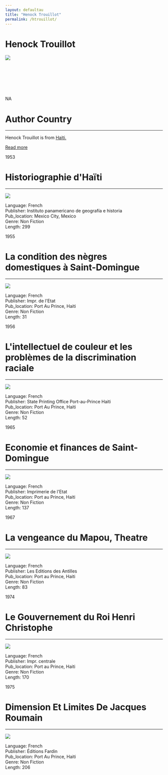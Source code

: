 ```yaml
---
layout: defaultau
title: "Henock Trouillot"
permalink: /htrouillot/
---
```

<!-- partial:index.partial.html -->
<div class="content">
    <h1>Henock Trouillot</h1>
    <div class="quote">
        <div><img src="https://t4.ftcdn.net/jpg/03/40/12/49/360_F_340124934_bz3pQTLrdFpH92ekknuaTHy8JuXgG7fi.jpg" class="logo"></div>
    </div>
    <div class="timeline">
        <div style="padding-bottom:100px;"></div>
        <div class="block">
            <div class="date right"><p class="right"> NA </p></div>
            <div class="dot"></div>
            <div class="left first">
            <div class="author_country">
                <h1>Author Country</h1><hr>
          <div class="aclocation">   <p> Henock Trouillot is from <a href="{{ site.baseurl }}/5"> Haiti.</a></p></div>
              <div class="acreadmore">  <a href="https://fr.wikipedia.org/wiki/Henock_Trouillot" target="_blank">Read more</a></div>
            </div>
            </div>
        </div>
        <div class="block">
            <div class="date left"><p class="left">1953</p></div>
            <div class="dot"></div>
            <div class="right">
                <h1>Historiographie d'Haïti</h1><hr>
                <p><img src="https://books.google.dm/books/content?id=0V0RAAAAIAAJ&printsec=frontcover&img=1&zoom=1&imgtk=AFLRE72kLEC00CUSm1Nv0NkHqpJO4rGJ5WHE9pNfbHvippSCzKq4Qh09gE4UJzX85ewJ24ZvsneFbRJ9m4nZc4O6HQgj5LYFRgT5XoeCZRDsSuBw9cMJ-aCcTIUYmW2xmXLx6Hh7fwTJ"></p>
                <p>
                Language: French<br/>
                Publisher: Instituto panamericano de geografía e historia<br/>
                Pub_location: Mexico City, Mexico<br/>
                Genre: Non Fiction<br/>
                Length: 299</p>
            </div>
        </div>
        <div class="block">
            <div class="date right"><p class="right">1955</p></div>
            <div class="dot"></div>
            <div class="left hide">
                <h1>La condition des nègres domestiques à Saint-Domingue</h1><hr>
                <p><img src="https://www.cairn.info/cover/width-204/DHS/DHS_043.jpg?fallback=true"></p>
                <p>Language: French<br/>
                Publisher: Impr. de l'Etat<br/>
                Pub_location: Port Au Prince, Haiti<br/>
                Genre: Non Fiction<br/>
                Length: 31</p>
            </div>
        </div>
        <div class="block">
            <div class="date left"><p class="left">1956</p></div>
            <div class="dot"></div>
            <div class="right">
                <h1>L'intellectuel de couleur et les problèmes de la discrimination raciale</h1><hr>
                <p><img src="https://pictures.abebooks.com/inventory/md/md30140383230.jpg"></p>
                <p>
                Language: French<br/>
                Publisher: State Printing Office Port-au-Prince Haiti<br/>
                Pub_location: Port Au Prince, Haiti<br/>
                Genre: Non Fiction<br/>
                Length: 52</p>
            </div>
        </div>
        <div class="block">
            <div class="date right"><p class="right">1965</p></div>
            <div class="dot"></div>
            <div class="left hide">
                <h1>Economie et finances de Saint-Domingue</h1><hr>
                <p><img src="https://media.istockphoto.com/id/478720334/photo/blank-book-cover-isolated-on-white.jpg?s=612x612&w=0&k=20&c=l8Dch6pNaoKglTP-h-VetdAOoxHWZgOQsDgRNkO5CE4="></p>
                <p>Language: French<br/>
                Publisher:  Imprimerie de l'Etat<br/>
                Pub_location: Port au Prince, Haiti<br/>
                Genre: Non Fiction <br/>
                Length: 137</p>
            </div>
        </div>
        <div class="block">
            <div class="date left"><p class="left">1967</p></div>
            <div class="dot"></div>
            <div class="right">
                <h1>La vengeance du Mapou, Theatre</h1><hr>
                <p><img src="https://books.google.com/books/content?id=2aszAQAAIAAJ&printsec=frontcover&img=1&zoom=1&imgtk=AFLRE71I3ggpKDnsZlCsqjG-BoZl7PuRgfU5JMA79qgDKFswQwHbvUOqk5lPptPMHvJ52iCVDGL2INvpPUaTfVGA5IQbXHcfDIJt4P75GIs-ifwJq-gKldbotyWjF2J70bwh62ZoQUQ8"></p>
                <p>
                Language: French<br/>
                Publisher: Les Editions des Antilles<br/>
                Pub_location: Port au Prince, Haiti<br/>
                Genre: Non Fiction<br/>
                Length: 83</p>
            </div>
        </div>
        <div class="block">
            <div class="date right"><p class="right">1974</p></div>
            <div class="dot"></div>
            <div class="left hide">
                <h1>Le Gouvernement du Roi Henri Christophe</h1><hr>
                <p><img src="https://media.istockphoto.com/id/599887350/vector/blank-book-cover-template-on-white-background.jpg?s=170667a&w=0&k=20&c=48oa6vH7SO4bGoD1yhHunzIzd3tfNZUWmGY2Y9sUMwA="></p>
                <p>Language: French<br/>
                Publisher: Impr. centrale<br/>
                Pub_location: Port au Prince, Haiti<br/>
                Genre: Non Fiction<br/>
                Length: 170</p>
            </div>
        </div>
        <div class="block">
            <div class="date left"><p class="left">1975</p></div>
            <div class="dot"></div>
            <div class="right">
                <h1>Dimension Et Limites De Jacques Roumain</h1><hr>
                <p><img src="https://pictures.abebooks.com/inventory/30454906031_2.jpg"></p>
                <p>
                Language: French<br/>
                Publisher: Éditions Fardin<br/>
                Pub_location: Port Au Prince, Haiti<br/>
                Genre: Non Fiction<br/>
                Length: 206</p>
            </div>
        </div>
        <div id="footer">
    </div>
</div>
<!-- partial -->
  <script src='https://cdnjs.cloudflare.com/ajax/libs/jquery/3.1.1/jquery.min.js'></script><script  src="assets/js/authorscript.js"></script>

